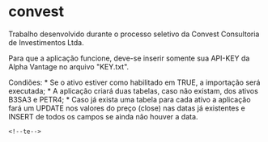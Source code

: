 # convest

Trabalho desenvolvido durante o processo seletivo da Convest Consultoria de Investimentos Ltda.

Para que a aplicação funcione, deve-se inserir somente sua API-KEY da Alpha Vantage no arquivo "KEY.txt".

Condiões: 
    <!--ts-->
    * Se o ativo estiver como habilitado em TRUE, a importação será executada;
    * A aplicação criará duas tabelas, caso não existam, dos ativos B3SA3 e PETR4;
    * Caso já exista uma tabela para cada ativo a aplicação fará um UPDATE nos valores do preço (close) nas datas já existentes e INSERT de todos os campos se ainda não houver a data.

    <!--te-->